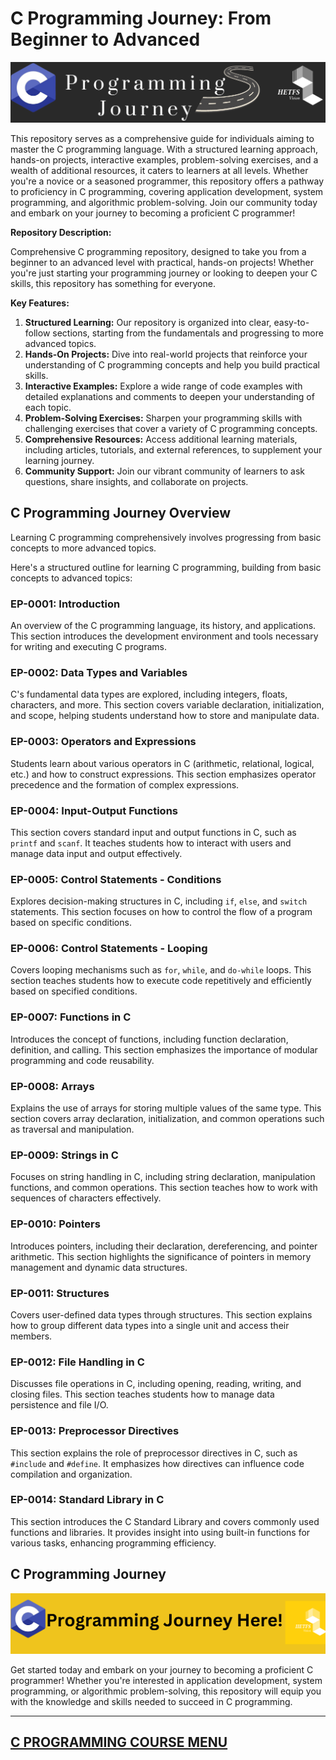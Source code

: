 # C Programming Journey: From Beginner to Advanced

[![Images/C-roadmap](/Images/C-roadmap.png)](courseMenu.md)

This repository serves as a comprehensive guide for individuals aiming to master the C programming language. With a structured learning approach, hands-on projects, interactive examples, problem-solving exercises, and a wealth of additional resources, it caters to learners at all levels. Whether you're a novice or a seasoned programmer, this repository offers a pathway to proficiency in C programming, covering application development, system programming, and algorithmic problem-solving. Join our community today and embark on your journey to becoming a proficient C programmer!

**Repository Description:**

Comprehensive C programming repository, designed to take you from a beginner to an advanced level with practical, hands-on projects! Whether you're just starting your programming journey or looking to deepen your C skills, this repository has something for everyone.

**Key Features:**

1. **Structured Learning:** Our repository is organized into clear, easy-to-follow sections, starting from the fundamentals and progressing to more advanced topics.
2. **Hands-On Projects:** Dive into real-world projects that reinforce your understanding of C programming concepts and help you build practical skills.
3. **Interactive Examples:** Explore a wide range of code examples with detailed explanations and comments to deepen your understanding of each topic.
4. **Problem-Solving Exercises:** Sharpen your programming skills with challenging exercises that cover a variety of C programming concepts.
5. **Comprehensive Resources:** Access additional learning materials, including articles, tutorials, and external references, to supplement your learning journey.
6. **Community Support:** Join our vibrant community of learners to ask questions, share insights, and collaborate on projects.

## C Programming Journey Overview

Learning C programming comprehensively involves progressing from basic concepts to more advanced topics.

Here's a structured outline for learning C programming, building from basic concepts to advanced topics:

### EP-0001: Introduction
An overview of the C programming language, its history, and applications. This section introduces the development environment and tools necessary for writing and executing C programs.

### EP-0002: Data Types and Variables
C's fundamental data types are explored, including integers, floats, characters, and more. This section covers variable declaration, initialization, and scope, helping students understand how to store and manipulate data.

### EP-0003: Operators and Expressions
Students learn about various operators in C (arithmetic, relational, logical, etc.) and how to construct expressions. This section emphasizes operator precedence and the formation of complex expressions.

### EP-0004: Input-Output Functions
This section covers standard input and output functions in C, such as `printf` and `scanf`. It teaches students how to interact with users and manage data input and output effectively.

### EP-0005: Control Statements - Conditions
Explores decision-making structures in C, including `if`, `else`, and `switch` statements. This section focuses on how to control the flow of a program based on specific conditions.

### EP-0006: Control Statements - Looping
Covers looping mechanisms such as `for`, `while`, and `do-while` loops. This section teaches students how to execute code repetitively and efficiently based on specified conditions.

### EP-0007: Functions in C
Introduces the concept of functions, including function declaration, definition, and calling. This section emphasizes the importance of modular programming and code reusability.

### EP-0008: Arrays
Explains the use of arrays for storing multiple values of the same type. This section covers array declaration, initialization, and common operations such as traversal and manipulation.

### EP-0009: Strings in C
Focuses on string handling in C, including string declaration, manipulation functions, and common operations. This section teaches how to work with sequences of characters effectively.

### EP-0010: Pointers
Introduces pointers, including their declaration, dereferencing, and pointer arithmetic. This section highlights the significance of pointers in memory management and dynamic data structures.

### EP-0011: Structures
Covers user-defined data types through structures. This section explains how to group different data types into a single unit and access their members.

### EP-0012: File Handling in C
Discusses file operations in C, including opening, reading, writing, and closing files. This section teaches students how to manage data persistence and file I/O.

### EP-0013: Preprocessor Directives
This section explains the role of preprocessor directives in C, such as `#include` and `#define`. It emphasizes how directives can influence code compilation and organization.

### EP-0014: Standard Library in C
This section introduces the C Standard Library and covers commonly used functions and libraries. It provides insight into using built-in functions for various tasks, enhancing programming efficiency.

## C Programming Journey

[![C Programming Journey](/Images/CProgrammingJourney.png)](courseMenu.md)

Get started today and embark on your journey to becoming a proficient C programmer!
Whether you're interested in application development, system programming, or algorithmic problem-solving, this repository will equip you with the knowledge and skills needed to succeed in C programming.

---

## [C PROGRAMMING COURSE MENU](courseMenu.md#c-programming-cours-menu)
